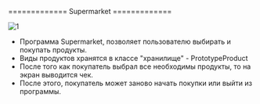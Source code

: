 ============= Supermarket =============

![1](https://user-images.githubusercontent.com/106149184/230712786-83a500fd-d2b1-474e-976d-5819255ec095.png)

 - Программа Supermarket, позволяет пользователю выбирать и покупать продукты.
 - Виды продуктов хранятся в классе "хранилище" - PrototypeProduct
 - После того как покупатель выбрал все необходимы продукты, то на экран выводится чек.
 - После этого, покупатель может заново начать покупки или выйти из программы.